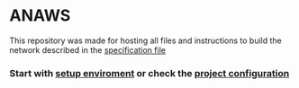 # ANAWS

This repository was made for hosting all files and instructions to build the network described in the [specification file](./doc/Project%20specifications%20(Group%204).pdf "Specification File")

### Start with [setup enviroment](./doc/tutorials/setup-enviroment.md "setup-enviroment.md") or check the [project configuration](./doc/tutorials/project-configuration.md "project-configuration.md")
